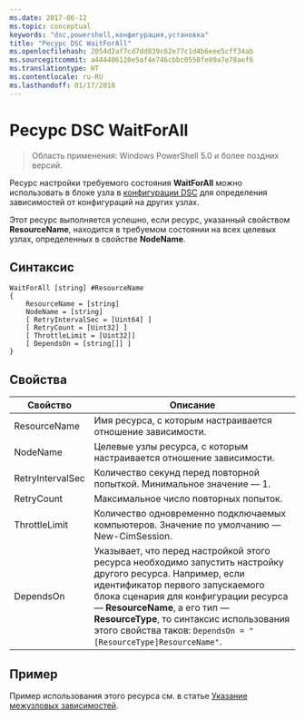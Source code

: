```yaml
---
ms.date: 2017-06-12
ms.topic: conceptual
keywords: "dsc,powershell,конфигурация,установка"
title: "Ресурс DSC WaitForAll"
ms.openlocfilehash: 2054d2af7cd7dd839c62e77c1d4b6eee5cff34ab
ms.sourcegitcommit: a444406120e5af4e746cbbc0558fe89a7e78aef6
ms.translationtype: HT
ms.contentlocale: ru-RU
ms.lasthandoff: 01/17/2018
---
```

# <a name="dsc-waitforall-resource"></a>Ресурс DSC WaitForAll

> Область применения: Windows PowerShell 5.0 и более поздних версий.

Ресурс настройки требуемого состояния **WaitForAll** можно использовать в блоке узла в [конфигурации DSC](configurations.md) для определения зависимостей от конфигураций на других узлах.

Этот ресурс выполняется успешно, если ресурс, указанный свойством **ResourceName**, находится в требуемом состоянии на всех целевых узлах, определенных в свойстве **NodeName**.


## <a name="syntax"></a>Синтаксис

```
WaitForAll [string] #ResourceName
{
    ResourceName = [string]
    NodeName = [string]
    [ RetryIntervalSec = [Uint64] ]
    [ RetryCount = [Uint32] ] 
    [ ThrottleLimit = [Uint32]]
    [ DependsOn = [string[]] ]
}
```

## <a name="properties"></a>Свойства

|  Свойство  |  Описание   | 
|---|---| 
| ResourceName| Имя ресурса, с которым настраивается отношение зависимости.| 
| NodeName| Целевые узлы ресурса, с которым настраивается отношение зависимости.| 
| RetryIntervalSec| Количество секунд перед повторной попыткой. Минимальное значение — 1.| 
| RetryCount| Максимальное число повторных попыток.| 
| ThrottleLimit| Количество одновременно подключаемых компьютеров. Значение по умолчанию — New-CimSession.| 
| DependsOn | Указывает, что перед настройкой этого ресурса необходимо запустить настройку другого ресурса. Например, если идентификатор первого запускаемого блока сценария для конфигурации ресурса — __ResourceName__, а его тип — __ResourceType__, то синтаксис использования этого свойства таков: `DependsOn = "[ResourceType]ResourceName"`.|


## <a name="example"></a>Пример

Пример использования этого ресурса см. в статье [Указание межузловых зависимостей](crossNodeDependencies.md).

